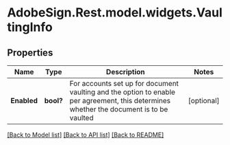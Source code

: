 # AdobeSign.Rest.model.widgets.VaultingInfo
## Properties

Name | Type | Description | Notes
------------ | ------------- | ------------- | -------------
**Enabled** | **bool?** | For accounts set up for document vaulting and the option to enable per agreement, this determines whether the document is to be vaulted | [optional] 

[[Back to Model list]](../README.md#documentation-for-models) [[Back to API list]](../README.md#documentation-for-api-endpoints) [[Back to README]](../README.md)

